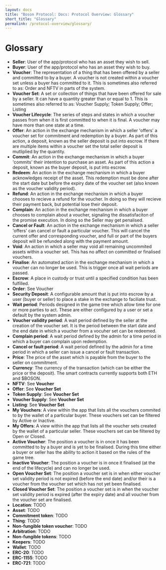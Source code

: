 ```yaml
---
layout: docs
title: "Boson Protocol: Docs: Protocol Overview: Glossary"
short_title: "Glossary"
permalink: /protocol-overview/glossary/
---
```

# Glossary

* **Seller**: User of the app/protocol who has an asset they wish to sell.
* **Buyer**: User of the app/protocol who has an asset they wish to buy.
* **Voucher**: The representation of a thing that has been offered by a seller and 
  committed to by a buyer. A voucher is not created within a voucher set unless 
  a buyer has committed to it. This is sometimes also referred to as: Order and 
  NFTV in parts of the system.
* **Voucher Set**: A set or collection of things that have been offered for sale by a seller.  It can have a quantity greater than or equal to 1. This is sometimes also referred to as: Voucher Supply; Token Supply; Offer; Listing
* **Voucher Lifecycle**: The series of steps and states in which a voucher passes from when it is first committed to when it is final. A voucher may have more than one state at a time.
* **Offer**: An action in the exchange mechanism in which a seller 'offers' a voucher set for commitment and redemption by a buyer.  As part of this action, a deposit, known as the seller deposit is put into escrow. If there are multiple items within a voucher set the total seller deposit is mutliplied by the quantity.
* **Commit**: An action in the exchange mechanism in which a buyer 'commits' their intention to purchase an asset. As part of this action a deposit, known as the buyer deposit, is put into escrow.
* **Redeem**: An action in the exchange mechanism in which a buyer acknowledges receipt of the asset. This redemption must be done after the start date but before the expiry date of the voucher set (also known as the voucher validity period).
* **Refund**: An action in the exchange mechanism in which a buyer chooses to recieve a refund for the voucher. In doing so they will recieve their payment back, but potential lose their deposit.
* **Complain**: An action in the exchange mechanism in which a buyer chooses to complain about a voucher, signaling the dissatisfaciton of the promise execution.  In doing so the Seller may get penalised.
* **Cancel or Fault**: An action in the exchange mechanism in which a seller 'offers' can cancel or fault a particular voucher. This will cancel the current offer and corresponding voucher, and full or part of the buyers deposit will be refunded along with the payment amount.
* **Void**: An action in which a seller may void all remaining uncommited assets within a voucher set. This has no affect on committed or finalised vouchers.
* **Finalise**: An automated action in the exchange mechanism in which a voucher can no longer be used. This is trigger once all wait periods are passed.
* **Escrow**: A place in custody or trust until a specified condition has been fulfilled.
* **Order**: See Voucher
* **Security Deposit**: A configurable amount that is put into escrow by a user (buyer or seller) to place a stake in the exchange to faciliate trust.
* **Wait period**: Periods designed in the game tree which allow time for one or more parties to act. These are either configured by a user or set a default by the system admin.
* **Voucher validity period**: A wait period defined by the seller at the creation of the voucher set. It is the period between the start date and the end date in which a voucher from a vocuher set can be redeemed.
* **Complain period**: A wait period defined by the admin for a time period in which a buyer can complain upon redemption.
* **Cancel or fault period**: A wait period defined by the admin for a time period in which a seller can issue a cancel or fault transaction.
* **Price**: The price of the asset which is payable from the buyer to the seller on commitment.
* **Currency**: The currency of the transaction (which can be either the price or the deposit).  The smart contracts currently supports both ETH and $BOSON.
* **NFTV**: See **Voucher**
* **Offer**: See **Voucher Set**
* **Token Supply**: See **Voucher Set**
* **Voucher Supply**: See **Voucher Set**
* **Listing**: See **Voucher Set**
* **My Vouchers**: A view within the app that lists all the vouchers commited to by the wallet of a particular buyer.  These vouchers set can be filtered by Active or Inactive.
* **My Offers**: A view within the app that lists all the voucher sets created by the wallet of a particular seller.  These vouchers set can be filtered by Open or Closed.
* **Active Voucher**: The position a voucher is in once it has been committed to by a buyer and is yet to be finalised. During this time either a buyer or seller has the ability to action it based on the rules of the game tree.
* **Inactive Voucher**: The position a voucher is in once it finalised (at the end of the lifecycle) and can no longer be used.
* **Open Voucher Set**: The position a voucher set is in when either voucher set validity period is not expired (before the end date) and/or their is a voucher from the voucher set which has not yet been finalised.
* **Closed Voucher Set**: The position a voucher set is in when the voucher set validity period is expired (after the expiry date) and all voucher from the voucher set are finalised.
* **Location**: TODO
* **Asset**: TODO
* **Commitment token**: TODO
* **Thing**: TODO
* **Non-fungible token voucher**: TODO
* **Arbitration**: TODO
* **Non-fungible tokens**: TODO
* **Keepers**: TODO
* **Wallet**: TODO
* **ERC-20**: TODO
* **ERC-1155**: TODO
* **ERC-721**: TODO
